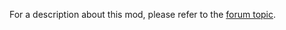 For a description about this mod, please refer to the
[forum topic](https://forum.minetest.net/viewtopic.php?f=11&t=3691).
